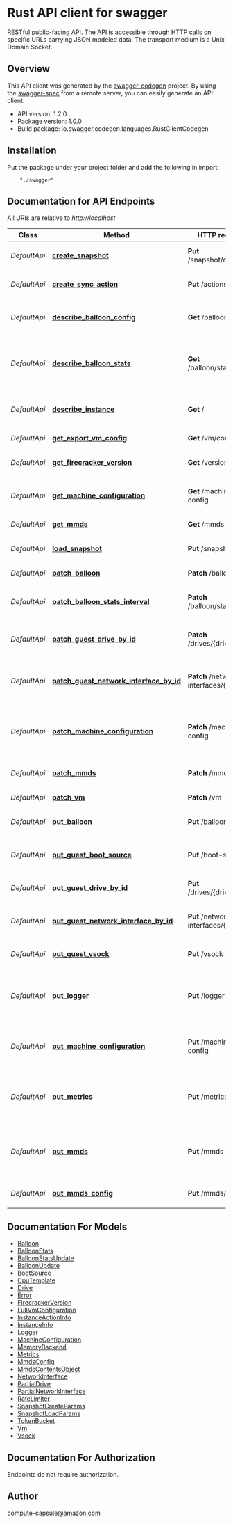 # Rust API client for swagger

RESTful public-facing API. The API is accessible through HTTP calls on specific URLs carrying JSON modeled data. The transport medium is a Unix Domain Socket.

## Overview
This API client was generated by the [swagger-codegen](https://github.com/swagger-api/swagger-codegen) project.  By using the [swagger-spec](https://github.com/swagger-api/swagger-spec) from a remote server, you can easily generate an API client.

- API version: 1.2.0
- Package version: 1.0.0
- Build package: io.swagger.codegen.languages.RustClientCodegen

## Installation
Put the package under your project folder and add the following in import:
```
    "./swagger"
```

## Documentation for API Endpoints

All URIs are relative to *http://localhost*

Class | Method | HTTP request | Description
------------ | ------------- | ------------- | -------------
*DefaultApi* | [**create_snapshot**](docs/DefaultApi.md#create_snapshot) | **Put** /snapshot/create | Creates a full or diff snapshot. Post-boot only.
*DefaultApi* | [**create_sync_action**](docs/DefaultApi.md#create_sync_action) | **Put** /actions | Creates a synchronous action.
*DefaultApi* | [**describe_balloon_config**](docs/DefaultApi.md#describe_balloon_config) | **Get** /balloon | Returns the current balloon device configuration.
*DefaultApi* | [**describe_balloon_stats**](docs/DefaultApi.md#describe_balloon_stats) | **Get** /balloon/statistics | Returns the latest balloon device statistics, only if enabled pre-boot.
*DefaultApi* | [**describe_instance**](docs/DefaultApi.md#describe_instance) | **Get** / | Returns general information about an instance.
*DefaultApi* | [**get_export_vm_config**](docs/DefaultApi.md#get_export_vm_config) | **Get** /vm/config | Gets the full VM configuration.
*DefaultApi* | [**get_firecracker_version**](docs/DefaultApi.md#get_firecracker_version) | **Get** /version | Gets the Firecracker version.
*DefaultApi* | [**get_machine_configuration**](docs/DefaultApi.md#get_machine_configuration) | **Get** /machine-config | Gets the machine configuration of the VM.
*DefaultApi* | [**get_mmds**](docs/DefaultApi.md#get_mmds) | **Get** /mmds | Get the MMDS data store.
*DefaultApi* | [**load_snapshot**](docs/DefaultApi.md#load_snapshot) | **Put** /snapshot/load | Loads a snapshot. Pre-boot only.
*DefaultApi* | [**patch_balloon**](docs/DefaultApi.md#patch_balloon) | **Patch** /balloon | Updates a balloon device.
*DefaultApi* | [**patch_balloon_stats_interval**](docs/DefaultApi.md#patch_balloon_stats_interval) | **Patch** /balloon/statistics | Updates a balloon device statistics polling interval.
*DefaultApi* | [**patch_guest_drive_by_id**](docs/DefaultApi.md#patch_guest_drive_by_id) | **Patch** /drives/{drive_id} | Updates the properties of a drive. Post-boot only.
*DefaultApi* | [**patch_guest_network_interface_by_id**](docs/DefaultApi.md#patch_guest_network_interface_by_id) | **Patch** /network-interfaces/{iface_id} | Updates the rate limiters applied to a network interface. Post-boot only.
*DefaultApi* | [**patch_machine_configuration**](docs/DefaultApi.md#patch_machine_configuration) | **Patch** /machine-config | Partially updates the Machine Configuration of the VM. Pre-boot only.
*DefaultApi* | [**patch_mmds**](docs/DefaultApi.md#patch_mmds) | **Patch** /mmds | Updates the MMDS data store.
*DefaultApi* | [**patch_vm**](docs/DefaultApi.md#patch_vm) | **Patch** /vm | Updates the microVM state.
*DefaultApi* | [**put_balloon**](docs/DefaultApi.md#put_balloon) | **Put** /balloon | Creates or updates a balloon device.
*DefaultApi* | [**put_guest_boot_source**](docs/DefaultApi.md#put_guest_boot_source) | **Put** /boot-source | Creates or updates the boot source. Pre-boot only.
*DefaultApi* | [**put_guest_drive_by_id**](docs/DefaultApi.md#put_guest_drive_by_id) | **Put** /drives/{drive_id} | Creates or updates a drive. Pre-boot only.
*DefaultApi* | [**put_guest_network_interface_by_id**](docs/DefaultApi.md#put_guest_network_interface_by_id) | **Put** /network-interfaces/{iface_id} | Creates a network interface. Pre-boot only.
*DefaultApi* | [**put_guest_vsock**](docs/DefaultApi.md#put_guest_vsock) | **Put** /vsock | Creates/updates a vsock device. Pre-boot only.
*DefaultApi* | [**put_logger**](docs/DefaultApi.md#put_logger) | **Put** /logger | Initializes the logger by specifying a named pipe or a file for the logs output.
*DefaultApi* | [**put_machine_configuration**](docs/DefaultApi.md#put_machine_configuration) | **Put** /machine-config | Updates the Machine Configuration of the VM. Pre-boot only.
*DefaultApi* | [**put_metrics**](docs/DefaultApi.md#put_metrics) | **Put** /metrics | Initializes the metrics system by specifying a named pipe or a file for the metrics output.
*DefaultApi* | [**put_mmds**](docs/DefaultApi.md#put_mmds) | **Put** /mmds | Creates a MMDS (Microvm Metadata Service) data store.
*DefaultApi* | [**put_mmds_config**](docs/DefaultApi.md#put_mmds_config) | **Put** /mmds/config | Set MMDS configuration. Pre-boot only.


## Documentation For Models

 - [Balloon](docs/Balloon.md)
 - [BalloonStats](docs/BalloonStats.md)
 - [BalloonStatsUpdate](docs/BalloonStatsUpdate.md)
 - [BalloonUpdate](docs/BalloonUpdate.md)
 - [BootSource](docs/BootSource.md)
 - [CpuTemplate](docs/CpuTemplate.md)
 - [Drive](docs/Drive.md)
 - [Error](docs/Error.md)
 - [FirecrackerVersion](docs/FirecrackerVersion.md)
 - [FullVmConfiguration](docs/FullVmConfiguration.md)
 - [InstanceActionInfo](docs/InstanceActionInfo.md)
 - [InstanceInfo](docs/InstanceInfo.md)
 - [Logger](docs/Logger.md)
 - [MachineConfiguration](docs/MachineConfiguration.md)
 - [MemoryBackend](docs/MemoryBackend.md)
 - [Metrics](docs/Metrics.md)
 - [MmdsConfig](docs/MmdsConfig.md)
 - [MmdsContentsObject](docs/MmdsContentsObject.md)
 - [NetworkInterface](docs/NetworkInterface.md)
 - [PartialDrive](docs/PartialDrive.md)
 - [PartialNetworkInterface](docs/PartialNetworkInterface.md)
 - [RateLimiter](docs/RateLimiter.md)
 - [SnapshotCreateParams](docs/SnapshotCreateParams.md)
 - [SnapshotLoadParams](docs/SnapshotLoadParams.md)
 - [TokenBucket](docs/TokenBucket.md)
 - [Vm](docs/Vm.md)
 - [Vsock](docs/Vsock.md)


## Documentation For Authorization
 Endpoints do not require authorization.


## Author

compute-capsule@amazon.com

